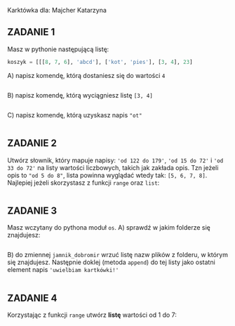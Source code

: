 ﻿Karktówka dla:
Majcher Katarzyna


## ZADANIE 1  

Masz w pythonie następującą listę:
```python
koszyk = [[[8, 7, 6], 'abcd'], ['kot', 'pies'], [3, 4], 23]
```
A) napisz komendę, którą dostaniesz się do wartości `4`
```

```

B) napisz komendę, którą wyciągniesz listę `[3, 4]`
```

```

C) napisz komendę, którą uzyskasz napis `"ot"`
```

```

## ZADANIE 2  
  
Utwórz słownik, który mapuje napisy: `'od 122 do 179'`, `'od 15 do 72'` i `'od 33 do 72'` na listy wartości liczbowych, takich jak zakłada opis. Tzn jeżeli opis to `"od 5 do 8"`, lista powinna wyglądać wtedy tak: `[5, 6, 7, 8]`. Najlepiej jeżeli skorzystasz z funkcji `range` oraz `list`:
```

```
## ZADANIE 3  

Masz wczytany do pythona moduł `os`.
A) sprawdź w jakim folderze się znajdujesz:
```

```

B) do zmiennej `jamnik_dobromir` wrzuć listę nazw plików z folderu, w
którym się znajdujesz. Następnie doklej (metoda `append`) do tej listy jako ostatni element napis `'uwielbiam kartkówki!'`
```

```

## ZADANIE 4  

Korzystając z funkcji `range` utwórz **listę** wartości od 1 do 7:
```

```

